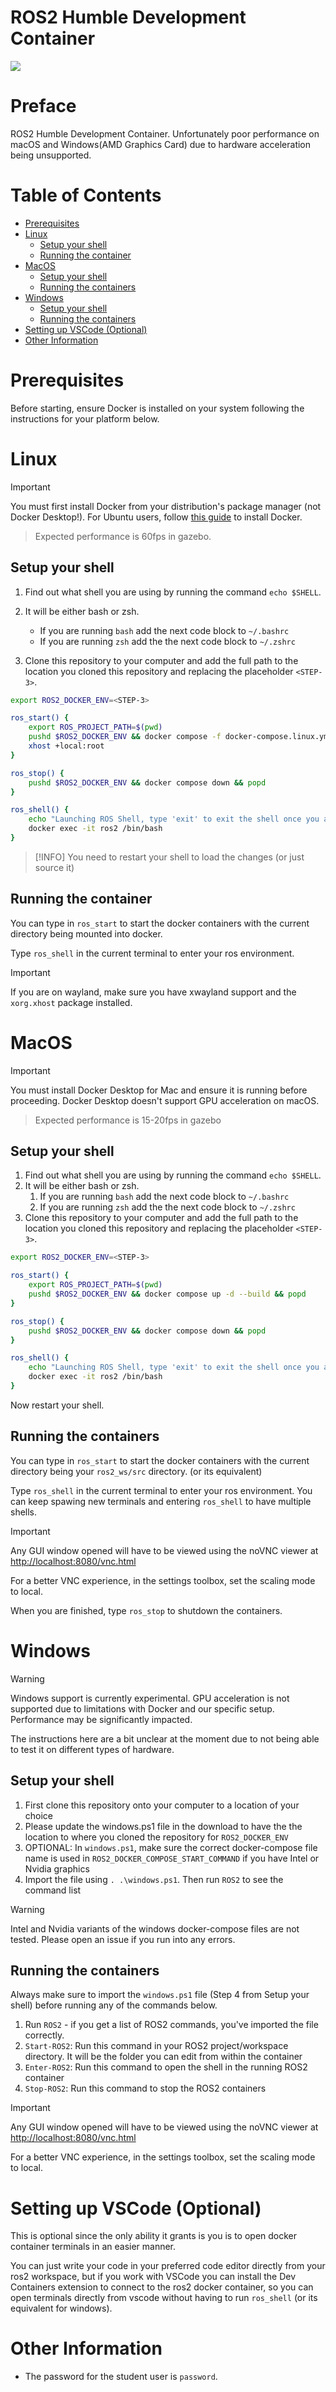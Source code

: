 # ROS2 Humble Development Container 

![](https://img.shields.io/github/actions/workflow/status/hegde-atri/ros2-docker/docker-publish.yml.svg)

# Preface

ROS2 Humble Development Container. Unfortunately poor performance on
macOS and Windows(AMD Graphics Card) due to hardware acceleration being
unsupported.

# Table of Contents

- [Prerequisites](#prerequisites)
- [Linux](#linux)
  - [Setup your shell](#setup-your-shell)
  - [Running the container](#running-the-container)
- [MacOS](#macos)
  - [Setup your shell](#setup-your-shell-1)
  - [Running the containers](#running-the-containers)
- [Windows](#windows)
  - [Setup your shell](#setup-your-shell-2)
  - [Running the containers](#running-the-containers-1)
- [Setting up VSCode (Optional)](#setting-up-vscode-optional)
- [Other Information](#other-information)

# Prerequisites

Before starting, ensure Docker is installed on your system following the instructions for your platform below.

# Linux

> [!IMPORTANT]
> You must first install Docker from your distribution's package manager (not Docker Desktop!). For Ubuntu users, follow [this guide](https://www.digitalocean.com/community/tutorials/how-to-install-and-use-docker-on-ubuntu-20-04) to install Docker.

> Expected performance is 60fps in gazebo.

## Setup your shell

1. Find out what shell you are using by running the command `echo $SHELL`.

2. It will be either bash or zsh.
   - If you are running `bash` add the next code block to `~/.bashrc`
   - If you are running `zsh` add the the next code block to `~/.zshrc`

3. Clone this repository to your computer and add the full path to the location you cloned this repository and replacing the placeholder `<STEP-3>`.

```bash
export ROS2_DOCKER_ENV=<STEP-3>

ros_start() {
    export ROS_PROJECT_PATH=$(pwd)
    pushd $ROS2_DOCKER_ENV && docker compose -f docker-compose.linux.yml up -d --build && popd
    xhost +local:root
}

ros_stop() {
    pushd $ROS2_DOCKER_ENV && docker compose down && popd
}

ros_shell() {
    echo "Launching ROS Shell, type 'exit' to exit the shell once you are done."
    docker exec -it ros2 /bin/bash
}
```

> [!INFO]
> You need to restart your shell to load the changes (or just source it)

## Running the container

You can type in `ros_start` to start the docker containers with the current directory being mounted into docker.

Type `ros_shell` in the current terminal to enter your ros environment.

> [!IMPORTANT]
> If you are on wayland, make sure you have xwayland support and the `xorg.xhost` package installed.

# MacOS

> [!IMPORTANT]
> You must install Docker Desktop for Mac and ensure it is running before proceeding.
> Docker Desktop doesn't support GPU acceleration on macOS.

> Expected performance is 15-20fps in gazebo

## Setup your shell

1.  Find out what shell you are using by running the command
    `echo $SHELL`.
2.  It will be either bash or zsh.
    1.  If you are running `bash` add the next code block to `~/.bashrc`
    2.  If you are running `zsh` add the the next code block to
        `~/.zshrc`
3.  Clone this repository to your computer and add the full path to the
    location you cloned this repository and replacing the placeholder
    `<STEP-3>`.

``` bash
export ROS2_DOCKER_ENV=<STEP-3>

ros_start() {
    export ROS_PROJECT_PATH=$(pwd)
    pushd $ROS2_DOCKER_ENV && docker compose up -d --build && popd
}

ros_stop() {
    pushd $ROS2_DOCKER_ENV && docker compose down && popd
}

ros_shell() {
    echo "Launching ROS Shell, type 'exit' to exit the shell once you are done."
    docker exec -it ros2 /bin/bash
}
```

Now restart your shell.

## Running the containers

You can type in `ros_start` to start the docker containers with the
current directory being your `ros2_ws/src` directory. (or its equivalent)

Type `ros_shell` in the current terminal to enter your ros environment.
You can keep spawing new terminals and entering `ros_shell` to have
multiple shells.

> [!IMPORTANT]
> Any GUI window opened will have to be viewed using the noVNC viewer at
> <http://localhost:8080/vnc.html>
>
> For a better VNC experience, in the settings toolbox, set the scaling
> mode to local.

When you are finished, type `ros_stop` to shutdown the containers.

# Windows

> [!WARNING]
> Windows support is currently experimental. GPU acceleration is not supported due to limitations with Docker and our specific setup.
> Performance may be significantly impacted.

The instructions here are a bit unclear at the moment due to not being able to test it on different types of hardware.

## Setup your shell

1. First clone this repository onto your computer to a location of your choice
2. Please update the windows.ps1 file in the download to have the the location to where you cloned the repository for `ROS2_DOCKER_ENV`
3. OPTIONAL: In `windows.ps1`, make sure the correct docker-compose file name is used  in `ROS2_DOCKER_COMPOSE_START_COMMAND` if you have Intel or Nvidia graphics
4. Import the file using `. .\windows.ps1`. Then run `ROS2` to see the command list

> [!WARNING]
> Intel and Nvidia variants of the windows docker-compose files are not tested. Please open an issue if you run into any errors.

## Running the containers

Always make sure to import the `windows.ps1` file (Step 4 from Setup your shell) before running any of the commands below.

1. Run `ROS2` - if you get a list of ROS2 commands, you've imported the file correctly.
2. `Start-ROS2`: Run this command in your ROS2 project/workspace directory. It will be the folder you can edit from within the container
3. `Enter-ROS2`: Run this command to open the shell in the running ROS2 container
4. `Stop-ROS2`: Run this command to stop the ROS2 containers

> [!IMPORTANT]
> Any GUI window opened will have to be viewed using the noVNC viewer at
> <http://localhost:8080/vnc.html>
>
> For a better VNC experience, in the settings toolbox, set the scaling
> mode to local.

# Setting up VSCode (Optional)

This is optional since the only ability it grants is you is to open
docker container terminals in an easier manner.

You can just write your code in your preferred code editor directly from
your ros2 workspace, but if you work with VSCode you can install the Dev
Containers extension to connect to the ros2 docker container, so you can
open terminals directly from vscode without having to run `ros_shell`
(or its equivalent for windows).


# Other Information

- The password for the student user is `password`.